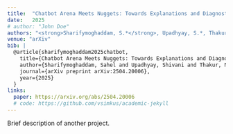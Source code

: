 ```yaml
---
title:  "Chatbot Arena Meets Nuggets: Towards Explanations and Diagnostics in the Evaluation of LLM Responses"
date:   2025
# author: "John Doe"
authors: "<strong>Sharifymoghaddam, S.*</strong>, Upadhyay, S.*, Thakur, N.*, Pradeep, R., & Lin, J"
venue: "arXiv"
bib: |
  @article{sharifymoghaddam2025chatbot,
    title={Chatbot Arena Meets Nuggets: Towards Explanations and Diagnostics in the Evaluation of LLM Responses},
    author={Sharifymoghaddam, Sahel and Upadhyay, Shivani and Thakur, Nandan and Pradeep, Ronak and Lin, Jimmy},
    journal={arXiv preprint arXiv:2504.20006},
    year={2025}
  }
links:
  paper: https://arxiv.org/abs/2504.20006
  # code: https://github.com/vsimkus/academic-jekyll
---
```

Brief description of another project.

